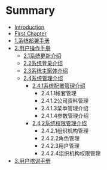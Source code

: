 # Summary

* [Introduction](README.md)
* [First Chapter](chapter1.md)
* [1.系统部署手册](1xi-tong-bu-shu-shou-ce.md)
* [2.用户操作手册](2xi-tong-cao-zuo-shou-ce.md)
  * [2.1系统更新介绍](2xi-tong-cao-zuo-shou-ce/21xi-tong-geng-xin-jie-shao.md)
  * [2.2系统登录介绍](2xi-tong-cao-zuo-shou-ce/22xi-tong-deng-lu-jie-shao.md)
  * [2.3系统主窗体介绍](2xi-tong-cao-zuo-shou-ce/23xi-tong-zhu-chuang-ti-jie-shao.md)
  * [2.4系统管理介绍](2xi-tong-cao-zuo-shou-ce/24xi-tong-guan-li-jie-shao.md)
    * [2.4.1系统配置管理介绍](2xi-tong-cao-zuo-shou-ce/24xi-tong-guan-li-jie-shao/241xi-tong-pei-zhi-guan-li-jie-shao.md)
      * 2.4.1.1帐套管理
      * 2.4.1.2公司资料管理
      * 2.4.1.3菜单管理介绍
      * 2.4.1.4参数管理介绍
    * [2.4.2系统权限管理介绍](2xi-tong-cao-zuo-shou-ce/24xi-tong-guan-li-jie-shao/242xi-tong-quan-xian-guan-li-jie-shao.md)
      * 2.4.2.1组织机构管理
      * 2.4.2.2角色管理
      * 2.4.2.3用户管理
      * 2.4.2.4组织机构权限管理
* [3.用户培训手册](3xi-tong-pei-xun-shou-ce.md)


